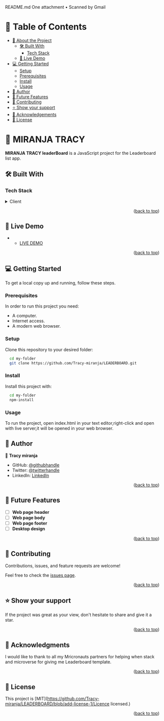 README.md
One attachment
• Scanned by Gmail
<a name="readme-top"></a>

<!-- TABLE OF CONTENTS -->

# 📗 Table of Contents

- [📖 About the Project](#about-project)
  - [🛠 Built With](#built-with)
    - [Tech Stack](#tech-stack)
  - [🚀 Live Demo](#live-demo)
- [💻 Getting Started](#getting-started)
  - [Setup](#setup)
  - [Prerequisites](#prerequisites)
  - [Install](#install)
  - [Usage](#usage)
- [👥 Author](#author)
- [🔭 Future Features](#future-features)
- [🤝 Contributing](#contributing)
- [⭐️ Show your support](#support)
- [🙏 Acknowledgements](#acknowledgements)
- [📝 License](#license)

<!-- PROJECT DESCRIPTION -->

# 📖 MIRANJA TRACY <a name="about-project"></a>

**MIRANJA TRACY leaderBoard** is a JavaScript project for the Leaderboard list app.

## 🛠 Built With <a name="built-with"></a>

### Tech Stack <a name="tech-stack"></a>

<details>
  <summary>Client</summary>
  <ul>
    <li><a href="https://developer.mozilla.org/es/docs/Web/HTML">HTML</a></li>
    <li><a href="https://developer.mozilla.org/es/docs/Web/CSS">CSS</a></li>
  </ul>
</details>
 
<p align="right">(<a href="#readme-top">back to top</a>)</p>
 
<!-- LIVE DEMO -->
 
## 🚀 Live Demo <a name="live-demo"></a>
 
- - [LIVE DEMO](https://tracy-miranja.github.io/LEADERBOARD/dist/)
 
<p align="right">(<a href="#readme-top">back to top</a>)</p>
 
<!-- GETTING STARTED -->
 
## 💻 Getting Started <a name="getting-started"></a>
 
To get a local copy up and running, follow these steps.
 
### Prerequisites
 
In order to run this project you need:
 
- A computer.
- Internet access.
- A modern web browser.
 
### Setup
 
Clone this repository to your desired folder:
 
```sh
  cd my-folder
  git clone https://github.com/Tracy-miranja/LEADERBOARD.git
```
 
### Install
 
Install this project with:
 
```sh
  cd my-folder
  npm-install
```
### Usage
 
To run the project, open index.html in your text editor,right-click and open with live server,it will be opened in your web browser.
 
<!-- AUTHORS -->
 
## 👥 Author <a name="author"></a>
 
 
👤 **Tracy miranja**
 
- GitHub: [@githubhandle](https://github.com/Tracy-miranja)
- Twitter: [@twitterhandle](https://twitter.com/tracymiranja)
- LinkedIn: [LinkedIn](https://linkedin.com/in/tracymiranja)
 
<p align="right">(<a href="#readme-top">back to top</a>)</p>
 
<!-- FUTURE FEATURES -->
 
## 🔭 Future Features <a name="future-features"></a>
 
- [ ] **Web page header**
- [ ] **Web page body**
- [ ] **Web page footer**
- [ ] **Desktop design**
 
<p align="right">(<a href="#readme-top">back to top</a>)</p>
 
<!-- CONTRIBUTING -->
 
## 🤝 Contributing <a name="contributing"></a>
 
Contributions, issues, and feature requests are welcome!
 
Feel free to check the [issues page](../../issues/).
 
<p align="right">(<a href="#readme-top">back to top</a>)</p>
 
<!-- SUPPORT -->
 
## ⭐️ Show your support <a name="support"></a>
 
If the project was great as your view, don't hesitate to share and give it a star.
 
<p align="right">(<a href="#readme-top">back to top</a>)</p>
 
<!-- ACKNOWLEDGEMENTS -->
 
## 🙏 Acknowledgments <a name="acknowledgements"></a>
 
I would like to thank to all my Mricronauts partners for helping when stack and microverse for giving me Leaderboard template.
 
<p align="right">(<a href="#readme-top">back to top</a>)</p>
 
<!-- LICENSE -->
 
## 📝 License <a name="license"></a>
 
This project is [MIT](https://github.com/Tracy-miranja/LEADERBOARD/blob/add-license-1/Licence licensed.)
 
<p align="right">(<a href="#readme-top">back to top</a>)</p>

